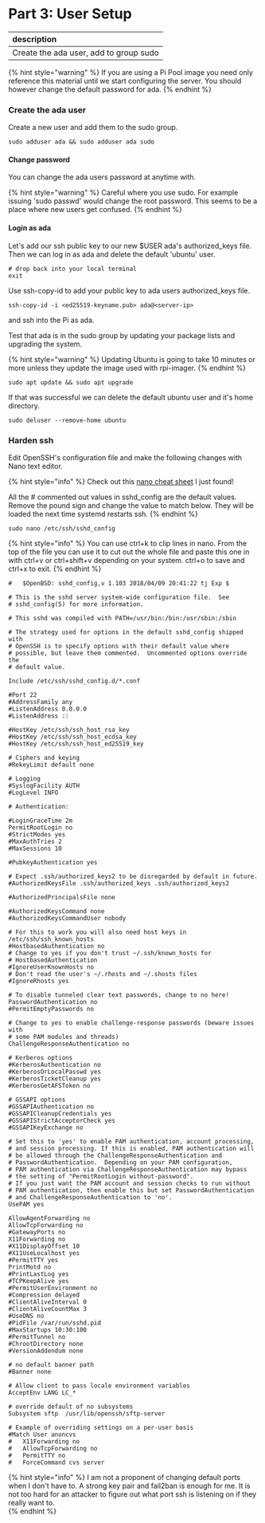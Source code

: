 # Part 3: User Setup

| description |
| :--- |
| Create the ada user, add to group sudo |

{% hint style="warning" %} If you are using a Pi Pool image you need only reference this material until we start configuring the server. You should however change the default password for ada. {% endhint %}

### Create the ada user

Create a new user and add them to the sudo group.

```text
sudo adduser ada && sudo adduser ada sudo
```

#### Change password

You can change the ada users password at anytime with.

{% hint style="warning" %} Careful where you use sudo. For example issuing 'sudo passwd' would change the root password. This seems to be a place where new users get confused. {% endhint %}

#### Login as ada

Let's add our ssh public key to our new $USER ada's authorized\_keys file. Then we can log in as ada and delete the default 'ubuntu' user.

```text
# drop back into your local terminal
exit
```

Use ssh-copy-id to add your public key to ada users authorized\_keys file.

```text
ssh-copy-id -i <ed25519-keyname.pub> ada@<server-ip>
```

and ssh into the Pi as ada.

Test that ada is in the sudo group by updating your package lists and upgrading the system.

{% hint style="warning" %} Updating Ubuntu is going to take 10 minutes or more unless they update the image used with rpi-imager. {% endhint %}

```text
sudo apt update && sudo apt upgrade
```

If that was successful we can delete the default ubuntu user and it's home directory.

```text
sudo deluser --remove-home ubuntu
```

### Harden ssh

Edit OpenSSH's configuration file and make the following changes with Nano text editor.

{% hint style="info" %} Check out this [nano cheat sheet](https://www.nano-editor.org/dist/latest/cheatsheet.html) I just found!

All the \# commented out values in sshd\_config are the default values. Remove the pound sign and change the value to match below. They will be loaded the next time systemd restarts ssh. {% endhint %}

```text
sudo nano /etc/ssh/sshd_config
```

{% hint style="info" %} You can use ctrl+k to clip lines in nano. From the top of the file you can use it to cut out the whole file and paste this one in with ctrl+v or ctrl+shift+v depending on your system. ctrl+o to save and ctrl+x to exit. {% endhint %}

```text
#	$OpenBSD: sshd_config,v 1.103 2018/04/09 20:41:22 tj Exp $

# This is the sshd server system-wide configuration file.  See
# sshd_config(5) for more information.

# This sshd was compiled with PATH=/usr/bin:/bin:/usr/sbin:/sbin

# The strategy used for options in the default sshd_config shipped with
# OpenSSH is to specify options with their default value where
# possible, but leave them commented.  Uncommented options override the
# default value.

Include /etc/ssh/sshd_config.d/*.conf

#Port 22
#AddressFamily any
#ListenAddress 0.0.0.0
#ListenAddress ::

#HostKey /etc/ssh/ssh_host_rsa_key
#HostKey /etc/ssh/ssh_host_ecdsa_key
#HostKey /etc/ssh/ssh_host_ed25519_key

# Ciphers and keying
#RekeyLimit default none

# Logging
#SyslogFacility AUTH
#LogLevel INFO

# Authentication:

#LoginGraceTime 2m
PermitRootLogin no
#StrictModes yes
#MaxAuthTries 2
#MaxSessions 10

#PubkeyAuthentication yes

# Expect .ssh/authorized_keys2 to be disregarded by default in future.
#AuthorizedKeysFile	.ssh/authorized_keys .ssh/authorized_keys2

#AuthorizedPrincipalsFile none

#AuthorizedKeysCommand none
#AuthorizedKeysCommandUser nobody

# For this to work you will also need host keys in /etc/ssh/ssh_known_hosts
#HostbasedAuthentication no
# Change to yes if you don't trust ~/.ssh/known_hosts for
# HostbasedAuthentication
#IgnoreUserKnownHosts no
# Don't read the user's ~/.rhosts and ~/.shosts files
#IgnoreRhosts yes

# To disable tunneled clear text passwords, change to no here!
PasswordAuthentication no
#PermitEmptyPasswords no

# Change to yes to enable challenge-response passwords (beware issues with
# some PAM modules and threads)
ChallengeResponseAuthentication no

# Kerberos options
#KerberosAuthentication no
#KerberosOrLocalPasswd yes
#KerberosTicketCleanup yes
#KerberosGetAFSToken no

# GSSAPI options
#GSSAPIAuthentication no
#GSSAPICleanupCredentials yes
#GSSAPIStrictAcceptorCheck yes
#GSSAPIKeyExchange no

# Set this to 'yes' to enable PAM authentication, account processing,
# and session processing. If this is enabled, PAM authentication will
# be allowed through the ChallengeResponseAuthentication and
# PasswordAuthentication.  Depending on your PAM configuration,
# PAM authentication via ChallengeResponseAuthentication may bypass
# the setting of "PermitRootLogin without-password".
# If you just want the PAM account and session checks to run without
# PAM authentication, then enable this but set PasswordAuthentication
# and ChallengeResponseAuthentication to 'no'.
UsePAM yes

AllowAgentForwarding no
AllowTcpForwarding no
#GatewayPorts no
X11Forwarding no
#X11DisplayOffset 10
#X11UseLocalhost yes
#PermitTTY yes
PrintMotd no
#PrintLastLog yes
#TCPKeepAlive yes
#PermitUserEnvironment no
#Compression delayed
#ClientAliveInterval 0
#ClientAliveCountMax 3
#UseDNS no
#PidFile /var/run/sshd.pid
#MaxStartups 10:30:100
#PermitTunnel no
#ChrootDirectory none
#VersionAddendum none

# no default banner path
#Banner none

# Allow client to pass locale environment variables
AcceptEnv LANG LC_*

# override default of no subsystems
Subsystem sftp	/usr/lib/openssh/sftp-server

# Example of overriding settings on a per-user basis
#Match User anoncvs
#	X11Forwarding no
#	AllowTcpForwarding no
#	PermitTTY no
#	ForceCommand cvs server
```

{% hint style="info" %} I am not a proponent of changing default ports when I don't have to. A strong key pair and fail2ban is enough for me. It is not too hard for an attacker to figure out what port ssh is listening on if they really want to.  
 {% endhint %}

